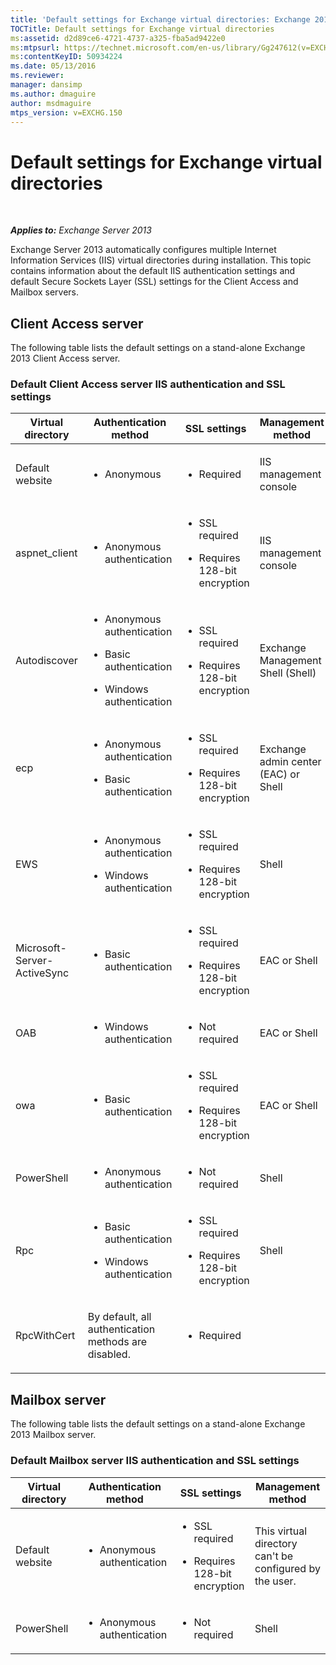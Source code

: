 ```yaml
---
title: 'Default settings for Exchange virtual directories: Exchange 2013 Help'
TOCTitle: Default settings for Exchange virtual directories
ms:assetid: d2d89ce6-4721-4737-a325-fba5ad9422e0
ms:mtpsurl: https://technet.microsoft.com/en-us/library/Gg247612(v=EXCHG.150)
ms:contentKeyID: 50934224
ms.date: 05/13/2016
ms.reviewer: 
manager: dansimp
ms.author: dmaguire
author: msdmaguire
mtps_version: v=EXCHG.150
---
```


# Default settings for Exchange virtual directories

 

_**Applies to:** Exchange Server 2013_


Exchange Server 2013 automatically configures multiple Internet Information Services (IIS) virtual directories during installation. This topic contains information about the default IIS authentication settings and default Secure Sockets Layer (SSL) settings for the Client Access and Mailbox servers.

## Client Access server

The following table lists the default settings on a stand-alone Exchange 2013 Client Access server.

### Default Client Access server IIS authentication and SSL settings

<table>
<colgroup>
<col style="width: 25%" />
<col style="width: 25%" />
<col style="width: 25%" />
<col style="width: 25%" />
</colgroup>
<thead>
<tr class="header">
<th>Virtual directory</th>
<th>Authentication method</th>
<th>SSL settings</th>
<th>Management method</th>
</tr>
</thead>
<tbody>
<tr class="odd">
<td><p>Default website</p></td>
<td><ul>
<li><p>Anonymous</p></li>
</ul></td>
<td><ul>
<li><p>Required</p></li>
</ul></td>
<td><p>IIS management console</p></td>
</tr>
<tr class="even">
<td><p>aspnet_client</p></td>
<td><ul>
<li><p>Anonymous authentication</p></li>
</ul></td>
<td><ul>
<li><p>SSL required</p></li>
<li><p>Requires 128-bit encryption</p></li>
</ul></td>
<td><p>IIS management console</p></td>
</tr>
<tr class="odd">
<td><p>Autodiscover</p></td>
<td><ul>
<li><p>Anonymous authentication</p></li>
<li><p>Basic authentication</p></li>
<li><p>Windows authentication</p></li>
</ul></td>
<td><ul>
<li><p>SSL required</p></li>
<li><p>Requires 128-bit encryption</p></li>
</ul></td>
<td><p>Exchange Management Shell (Shell)</p></td>
</tr>
<tr class="even">
<td><p>ecp</p></td>
<td><ul>
<li><p>Anonymous authentication</p></li>
<li><p>Basic authentication</p></li>
</ul></td>
<td><ul>
<li><p>SSL required</p></li>
<li><p>Requires 128-bit encryption</p></li>
</ul></td>
<td><p>Exchange admin center (EAC) or Shell</p></td>
</tr>
<tr class="odd">
<td><p>EWS</p></td>
<td><ul>
<li><p>Anonymous authentication</p></li>
<li><p>Windows authentication</p></li>
</ul></td>
<td><ul>
<li><p>SSL required</p></li>
<li><p>Requires 128-bit encryption</p></li>
</ul></td>
<td><p>Shell</p></td>
</tr>
<tr class="even">
<td><p>Microsoft-Server-ActiveSync</p></td>
<td><ul>
<li><p>Basic authentication</p></li>
</ul></td>
<td><ul>
<li><p>SSL required</p></li>
<li><p>Requires 128-bit encryption</p></li>
</ul></td>
<td><p>EAC or Shell</p></td>
</tr>
<tr class="odd">
<td><p>OAB</p></td>
<td><ul>
<li><p>Windows authentication</p></li>
</ul></td>
<td><ul>
<li><p>Not required</p></li>
</ul></td>
<td><p>EAC or Shell</p></td>
</tr>
<tr class="even">
<td><p>owa</p></td>
<td><ul>
<li><p>Basic authentication</p></li>
</ul></td>
<td><ul>
<li><p>SSL required</p></li>
<li><p>Requires 128-bit encryption</p></li>
</ul></td>
<td><p>EAC or Shell</p></td>
</tr>
<tr class="odd">
<td><p>PowerShell</p></td>
<td><ul>
<li><p>Anonymous authentication</p></li>
</ul></td>
<td><ul>
<li><p>Not required</p></li>
</ul></td>
<td><p>Shell</p></td>
</tr>
<tr class="even">
<td><p>Rpc</p></td>
<td><ul>
<li><p>Basic authentication</p></li>
<li><p>Windows authentication</p></li>
</ul></td>
<td><ul>
<li><p>SSL required</p></li>
<li><p>Requires 128-bit encryption</p></li>
</ul></td>
<td><p>Shell</p></td>
</tr>
<tr class="odd">
<td><p>RpcWithCert</p></td>
<td><p>By default, all authentication methods are disabled.</p></td>
<td><ul>
<li><p>Required</p></li>
</ul></td>
<td><p> </p></td>
</tr>
</tbody>
</table>


## Mailbox server

The following table lists the default settings on a stand-alone Exchange 2013 Mailbox server.

### Default Mailbox server IIS authentication and SSL settings

<table>
<colgroup>
<col style="width: 25%" />
<col style="width: 25%" />
<col style="width: 25%" />
<col style="width: 25%" />
</colgroup>
<thead>
<tr class="header">
<th>Virtual directory</th>
<th>Authentication method</th>
<th>SSL settings</th>
<th>Management method</th>
</tr>
</thead>
<tbody>
<tr class="odd">
<td><p>Default website</p></td>
<td><ul>
<li><p>Anonymous authentication</p></li>
</ul></td>
<td><ul>
<li><p>SSL required</p></li>
<li><p>Requires 128-bit encryption</p></li>
</ul></td>
<td><p>This virtual directory can't be configured by the user.</p></td>
</tr>
<tr class="even">
<td><p>PowerShell</p></td>
<td><ul>
<li><p>Anonymous authentication</p></li>
</ul></td>
<td><ul>
<li><p>Not required</p></li>
</ul></td>
<td><p>Shell</p></td>
</tr>
</tbody>
</table>

